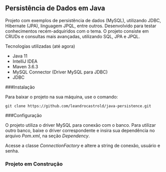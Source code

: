 <h2> Persistência de Dados em Java </h2>

Projeto com exemplos de persistência de dados (MySQL), utilizando JDBC, Hibernate (JPA), linguagem JPQL, entre outros. Desenvolvido para testar conhecimentos recém-adquiridos com o tema.
O projeto consiste em CRUDs e consultas mais avançadas, utilizando SQL, JPA e JPQL.

Tecnologias utilizadas (até agora)

* Java 11
* IntelliJ IDEA
* Maven 3.6.3
* MySQL Connector (Driver MySQL para JDBC)
* JDBC 

###Instalação

Para baixar o projeto na sua máquina, use o comando:

```
git clone https://github.com/leandrocastrold/java-persistence.git
```
###Configuração

O projeto utiliza o driver MySQL para conexão com o banco. Para utilizar outro banco, baixe o driver correspondente e insira sua dependência no arquivo <i>Pom.xml</i>, na seção <i>Dependency</i>.

Acesse a classe <i>ConnectionFactory</i> e altere a string de conexão, usuário e senha.

<h3>Projeto em Construção</h3>
